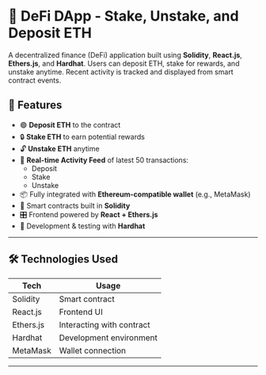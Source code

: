 # 🏦 DeFi DApp - Stake, Unstake, and Deposit ETH

A decentralized finance (DeFi) application built using **Solidity**, **React.js**, **Ethers.js**, and **Hardhat**. Users can deposit ETH, stake for rewards, and unstake anytime. Recent activity is tracked and displayed from smart contract events.

## 🚀 Features

- 🟢 **Deposit ETH** to the contract
- 🔒 **Stake ETH** to earn potential rewards
- 🔓 **Unstake ETH** anytime
- 📜 **Real-time Activity Feed** of latest 50 transactions:
  - Deposit
  - Stake
  - Unstake
- 📦 Fully integrated with **Ethereum-compatible wallet** (e.g., MetaMask)
- 🧠 Smart contracts built in **Solidity**
- 🎛 Frontend powered by **React + Ethers.js**
- 🔧 Development & testing with **Hardhat**

---

## 🛠 Technologies Used

| Tech             | Usage                     |
|------------------|----------------------------|
| Solidity         | Smart contract             |
| React.js         | Frontend UI                |
| Ethers.js        | Interacting with contract  |
| Hardhat          | Development environment    |
| MetaMask         | Wallet connection          |

---
